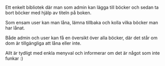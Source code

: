 Ett enkelt bibliotek där man som admin kan lägga till böcker 
och sedan ta bort böcker med hjälp av titeln på boken.

Som ensam user kan man låna, lämna tillbaka och kolla vilka böcker man har lånat.


Både admin och user kan få en översikt över alla böcker, där det står
om dom är tillgängliga att låna eller inte.

Allt är tydligt med enkla menyval och informerar om det är något som 
inte funkar :)
